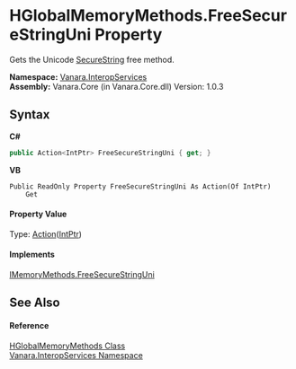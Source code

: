 # HGlobalMemoryMethods.FreeSecureStringUni Property 
 

Gets the Unicode <a href="http://msdn2.microsoft.com/en-us/library/7kt014s1" target="_blank">SecureString</a> free method.

**Namespace:**&nbsp;<a href="46913109-b3e0-3b59-6f7f-071f8aa90bf0">Vanara.InteropServices</a><br />**Assembly:**&nbsp;Vanara.Core (in Vanara.Core.dll) Version: 1.0.3

## Syntax

**C#**<br />
``` C#
public Action<IntPtr> FreeSecureStringUni { get; }
```

**VB**<br />
``` VB
Public ReadOnly Property FreeSecureStringUni As Action(Of IntPtr)
	Get
```


#### Property Value
Type: <a href="http://msdn2.microsoft.com/en-us/library/018hxwa8" target="_blank">Action</a>(<a href="http://msdn2.microsoft.com/en-us/library/5he14kz8" target="_blank">IntPtr</a>)

#### Implements
<a href="195cda47-6c09-9a42-b629-15551215c471">IMemoryMethods.FreeSecureStringUni</a><br />

## See Also


#### Reference
<a href="a16cce77-7147-4b95-3f3b-f98a94f14aa8">HGlobalMemoryMethods Class</a><br /><a href="46913109-b3e0-3b59-6f7f-071f8aa90bf0">Vanara.InteropServices Namespace</a><br />